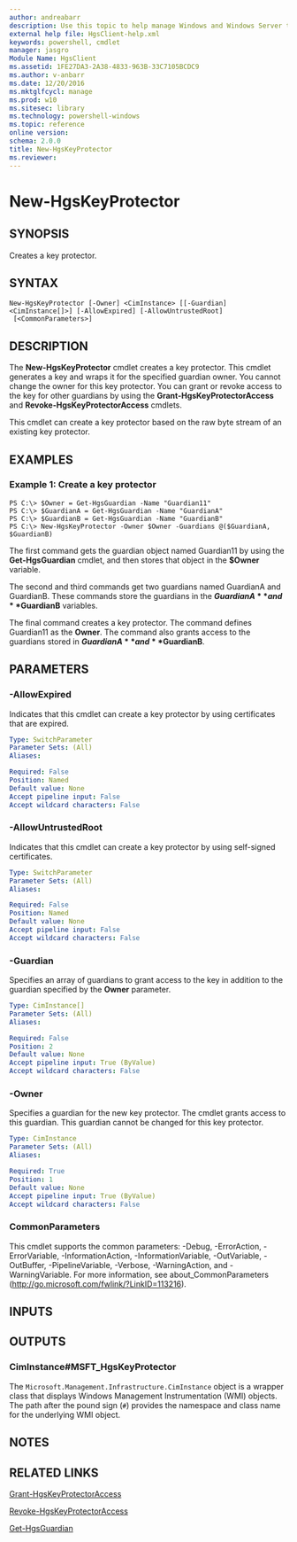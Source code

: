 ```yaml
---
author: andreabarr
description: Use this topic to help manage Windows and Windows Server technologies with Windows PowerShell.
external help file: HgsClient-help.xml
keywords: powershell, cmdlet
manager: jasgro
Module Name: HgsClient
ms.assetid: 1FE27DA3-2A38-4833-963B-33C7105BCDC9
ms.author: v-anbarr
ms.date: 12/20/2016
ms.mktglfcycl: manage
ms.prod: w10
ms.sitesec: library
ms.technology: powershell-windows
ms.topic: reference
online version: 
schema: 2.0.0
title: New-HgsKeyProtector
ms.reviewer:
---
```


# New-HgsKeyProtector

## SYNOPSIS
Creates a key protector.

## SYNTAX

```
New-HgsKeyProtector [-Owner] <CimInstance> [[-Guardian] <CimInstance[]>] [-AllowExpired] [-AllowUntrustedRoot]
 [<CommonParameters>]
```

## DESCRIPTION
The **New-HgsKeyProtector** cmdlet creates a key protector.
This cmdlet generates a key and wraps it for the specified guardian owner.
You cannot change the owner for this key protector.
You can grant or revoke access to the key for other guardians by using the **Grant-HgsKeyProtectorAccess** and **Revoke-HgsKeyProtectorAccess** cmdlets.

This cmdlet can create a key protector based on the raw byte stream of an existing key protector.

## EXAMPLES

### Example 1: Create a key protector
```
PS C:\> $Owner = Get-HgsGuardian -Name "Guardian11"
PS C:\> $GuardianA = Get-HgsGuardian -Name "GuardianA" 
PS C:\> $GuardianB = Get-HgsGuardian -Name "GuardianB"
PS C:\> New-HgsKeyProtector -Owner $Owner -Guardians @($GuardianA, $GuardianB)
```

The first command gets the guardian object named Guardian11 by using the **Get-HgsGuardian** cmdlet, and then stores that object in the **$Owner** variable.

The second and third commands get two guardians named GuardianA and GuardianB.
These commands store the guardians in the **$GuardianA** and **$GuardianB** variables.

The final command creates a key protector.
The command defines Guardian11 as the **Owner**.
The command also grants access to the guardians stored in **$GuardianA** and **$GuardianB**.

## PARAMETERS

### -AllowExpired
Indicates that this cmdlet can create a key protector by using certificates that are expired.

```yaml
Type: SwitchParameter
Parameter Sets: (All)
Aliases: 

Required: False
Position: Named
Default value: None
Accept pipeline input: False
Accept wildcard characters: False
```

### -AllowUntrustedRoot
Indicates that this cmdlet can create a key protector by using self-signed certificates.

```yaml
Type: SwitchParameter
Parameter Sets: (All)
Aliases: 

Required: False
Position: Named
Default value: None
Accept pipeline input: False
Accept wildcard characters: False
```

### -Guardian
Specifies an array of guardians to grant access to the key in addition to the guardian specified by the **Owner** parameter.

```yaml
Type: CimInstance[]
Parameter Sets: (All)
Aliases: 

Required: False
Position: 2
Default value: None
Accept pipeline input: True (ByValue)
Accept wildcard characters: False
```

### -Owner
Specifies a guardian for the new key protector.
The cmdlet grants access to this guardian.
This guardian cannot be changed for this key protector.

```yaml
Type: CimInstance
Parameter Sets: (All)
Aliases: 

Required: True
Position: 1
Default value: None
Accept pipeline input: True (ByValue)
Accept wildcard characters: False
```

### CommonParameters
This cmdlet supports the common parameters: -Debug, -ErrorAction, -ErrorVariable, -InformationAction, -InformationVariable, -OutVariable, -OutBuffer, -PipelineVariable, -Verbose, -WarningAction, and -WarningVariable. For more information, see about_CommonParameters (http://go.microsoft.com/fwlink/?LinkID=113216).

## INPUTS

## OUTPUTS

### CimInstance#MSFT_HgsKeyProtector
The `Microsoft.Management.Infrastructure.CimInstance` object is a wrapper class that displays Windows Management Instrumentation (WMI) objects.
The path after the pound sign (`#`) provides the namespace and class name for the underlying WMI object.

## NOTES

## RELATED LINKS

[Grant-HgsKeyProtectorAccess](./Grant-HgsKeyProtectorAccess.md)

[Revoke-HgsKeyProtectorAccess](./Revoke-HgsKeyProtectorAccess.md)

[Get-HgsGuardian](./Get-HgsGuardian.md)

